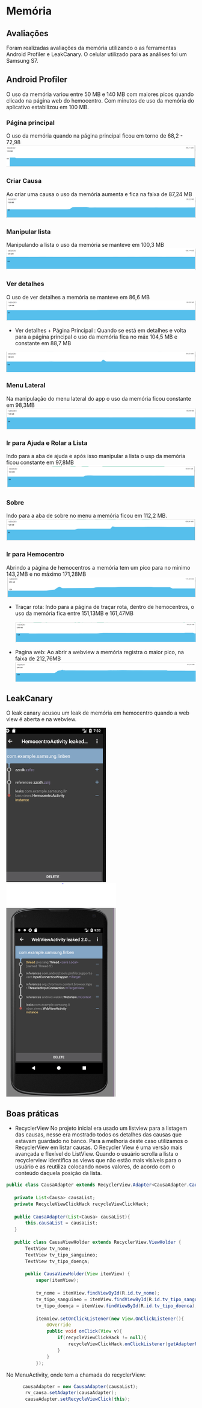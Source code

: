 # Memória

## Avaliações

Foram realizadas avaliações da memória utilizando o as ferramentas Android Profiler e LeakCanary. O celular utilizado para as análises foi um Samsung S7.

## Android Profiler
O uso da memória variou entre 50 MB e 140 MB com maiores picos quando clicado na página web do hemocentro. Com minutos de uso da memória do aplicativo estabilizou em 100 MB.

### Página principal 
O uso da memória quando na página principal ficou em torno de 68,2 - 72,98 
![](https://github.com/rmso/linben/blob/master/imagensAnalise/pagPrincMemoria.PNG) 


### Criar Causa 
Ao criar uma causa o uso da memória aumenta e fica na faixa de 87,24 MB 
![](https://github.com/rmso/linben/blob/master/imagensAnalise/criarMemoria.PNG)


### Manipular lista
Manipulando a lista o uso da memória se manteve em 100,3 MB
![](https://github.com/rmso/linben/blob/master/imagensAnalise/listaMemoria.PNG)


### Ver detalhes
O uso de ver detalhes a memória se manteve em 86,6 MB
![](https://github.com/rmso/linben/blob/master/imagensAnalise/detalhesMemoria.PNG)

- Ver detalhes + Página Principal : Quando se está em detalhes e volta para a página principal o uso da memória fica no máx 104,5 MB e constante em 88,7 MB

![](https://github.com/rmso/linben/blob/master/imagensAnalise/detalhesPrincipalMemoria.PNG)

### Menu Lateral
Na manipulação do menu lateral do app o uso da memória ficou constante em 98,3MB 
![](https://github.com/rmso/linben/blob/master/imagensAnalise/menuLateralMemoria.PNG)

### Ir para Ajuda e Rolar a Lista
Indo para a aba de ajuda e após isso manipular a lista o usp da memória ficou constante em 97,8MB
![](https://github.com/rmso/linben/blob/master/imagensAnalise/ajudaElistaMemoria.PNG)

### Sobre 
Indo para a aba de sobre no menu a memória ficou em 112,2 MB.
![](https://github.com/rmso/linben/blob/master/imagensAnalise/sobreMemoria.PNG)

### Ir para Hemocentro
Abrindo a página de hemocentros a memória tem um pico para no minimo 143,2MB e no máximo 171,28MB  
![](https://github.com/rmso/linben/blob/master/imagensAnalise/hemocentroMemoria.PNG)

- Traçar rota: Indo para a página de traçar rota, dentro de hemocentros, o uso da memória fica entre 151,13MB e 161,47MB

  ![](https://github.com/rmso/linben/blob/master/imagensAnalise/tracarRotaMemoria.PNG)
- Pagina web: Ao abrir a webview a memória registra o maior pico, na faixa de 212,76MB
 ![](https://github.com/rmso/linben/blob/master/imagensAnalise/verSiteMemoria.PNG)
    
   


## LeakCanary
O leak canary acusou um leak de memória em hemocentro quando a web view é aberta e na webview.

![](https://github.com/rmso/linben/blob/master/imagensAnalise/leakCanary.PNG) 
![](https://github.com/rmso/linben/blob/master/imagensAnalise/leakWebView.PNG)


## Boas práticas 
- RecyclerView
No projeto inicial era usado um listview para a listagem das causas, nesse era mostrado todos os detalhes das causas que estavam guardado no banco. Para a melhoria deste caso utilizamos o RecyclerView em listar causas.
O Recycler View é uma versão mais avançada e flexível do ListView.  Quando o usuário scrolla a lista o recyclerview identifica as views que não estão mais visíveis para o usuário e as reutiliza colocando novos valores, de acordo com o conteúdo daquela posição da lista.

 ```java
 public class CausaAdapter extends RecyclerView.Adapter<CausaAdapter.CausaViewHolder>{

    private List<Causa> causaList;
    private RecycleViewClickHack recycleViewClickHack;

    public CausaAdapter(List<Causa> causaList){
        this.causaList = causaList;
    }

    public class CausaViewHolder extends RecyclerView.ViewHolder {
        TextView tv_nome;
        TextView tv_tipo_sanguineo;
        TextView tv_tipo_doença;

        public CausaViewHolder(View itemView) {
            super(itemView);

            tv_nome = itemView.findViewById(R.id.tv_nome);
            tv_tipo_sanguineo = itemView.findViewById(R.id.tv_tipo_sanguineo);
            tv_tipo_doença = itemView.findViewById(R.id.tv_tipo_doenca);

            itemView.setOnClickListener(new View.OnClickListener(){
                @Override
                public void onClick(View v){
                    if(recycleViewClickHack != null){
                        recycleViewClickHack.onClickListener(getAdapterPosition());
                    }
                }
            });

 
  ```
  No MenuActivity, onde tem a chamada do recyclerView:
 
 ```java 
       causaAdapter = new CausaAdapter(causaList);
        rv_causa.setAdapter(causaAdapter);
        causaAdapter.setRecycleViewClick(this);
   ``` 
